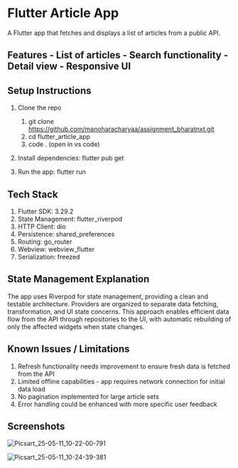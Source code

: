 # Flutter Article App 
 
A Flutter app that fetches and displays a list of articles from a public 
API. 
 
## Features - List of articles - Search functionality - Detail view - Responsive UI 
 
## Setup Instructions 
1. Clone the repo
   1. git clone https://github.com/manoharacharyaa/assignment_bharatnxt.git
   2. cd flutter_article_app
   3. code . (open in vs code) 
 
3. Install dependencies: 
   flutter pub get 
 
4. Run the app: 
   flutter run 
 
## Tech Stack  
1. Flutter SDK: 3.29.2
2. State Management: flutter_riverpod
3. HTTP Client: dio
4. Persistence: shared_preferences
5. Routing: go_router
6. Webview: webview_flutter
7. Serialization: freezed
 
 
 
## State Management Explanation 
The app uses Riverpod for state management, providing a clean and testable architecture. Providers are organized to separate data fetching, transformation, and UI state concerns. This approach enables efficient data flow from the API through repositories to the UI, with automatic rebuilding of only the affected widgets when state changes.

## Known Issues / Limitations 
1. Refresh functionality needs improvement to ensure fresh data is fetched from the API
2. Limited offline capabilities - app requires network connection for initial data load
3. No pagination implemented for large article sets
4. Error handling could be enhanced with more specific user feedback


 
## Screenshots

![Picsart_25-05-11_10-22-00-791](https://github.com/user-attachments/assets/92d4c3d2-3b8d-4b20-bcf5-5a42f1a98a2a)

![Picsart_25-05-11_10-24-39-381](https://github.com/user-attachments/assets/f5df12be-5487-46a5-ae33-6fe502cb5bd6)
